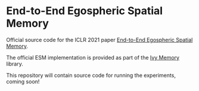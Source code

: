 # End-to-End Egospheric Spatial Memory

Official source code for the ICLR 2021 paper [End-to-End Egospheric Spatial Memory](https://djl11.github.io/ESM/).

The official ESM implementation is provided as part of the [Ivy Memory](https://github.com/ivy-dl/memory) library.

This repository will contain source code for running the experiments, coming soon!
